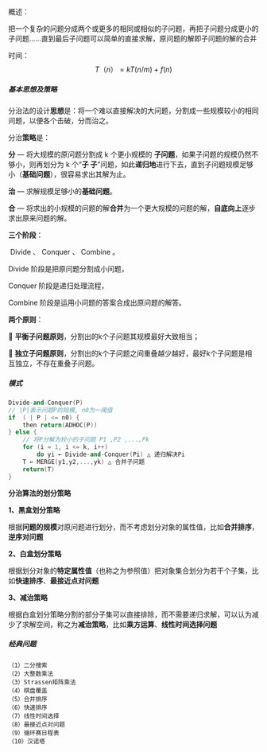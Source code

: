 概述：

把一个复杂的问题分成两个或更多的相同或相似的子问题，再把子问题分成更小的子问题……直到最后子问题可以简单的直接求解，原问题的解即子问题的解的合并



时间：
$$
T（n）= k T(n/m) + f(n)
$$


##### 基本思想及策略

分治法的设计**思想**是：将一个难以直接解决的大问题，分割成一些规模较小的相同问题，以便各个击破，分而治之。



分治**策略**是：

**分** — 将大规模的原问题分割成 k 个更小规模的 **子问题**，如果子问题的规模仍然不够小，则再划分为 k 个“**子 子**”问题，如此**递归地**进行下去，直到子问题规模足够小（**基础问题**），很容易求出其解为止。

**治** — 求解规模足够小的**基础问题**。

**合** — 将求出的小规模的问题的解**合并**为一个更大规模的问题的解，**自底向上**逐步求出原来问题的解。



**三个阶段**： 

​		Divide 、 Conquer 、 Combine 。 

Divide 阶段是把原问题分割成小问题， 

Conquer 阶段是递归处理流程， 

Combine 阶段是运用小问题的答案合成出原问题的解答。



**两个原则**：

 **平衡子问题原则**，分割出的k个子问题其规模最好大致相当；

 **独立子问题原则**，分割出的k个子问题之间重叠越少越好，最好k个子问题是相互独立，不存在重叠子问题。



##### 模式

```c++
Divide-and-Conquer(P)
// |P|表示问题P的规模, n0为一阈值
if  ( | P | <= n0) {
	then return(ADHOC(P))
} else {
    // 将P分解为较小的子问题 P1 ,P2 ,...,Pk
    for (i = 1, i <= k, i++)
    	do yi ← Divide-and-Conquer(Pi) △ 递归解决Pi
    T ← MERGE(y1,y2,...,yk) △ 合并子问题
    return(T)
}
```



**分治算法的划分策略**

**1、黑盒划分策略**

根据**问题的规模**对原问题进行划分，而不考虑划分对象的属性值，比如**合并排序**，**逆序对问题**

**2、白盒划分策略**

根据划分对象的**特定属性值**（也称之为参照值）把对象集合划分为若干个子集，比如**快速排序**、**最接近点对问题**

**3、减治策略**

根据白盒划分策略分割的部分子集可以直接排除，而不需要递归求解，可以认为减少了求解空间，称之为**减治策略**，比如**乘方运算**、**线性时间选择问题**



##### 经典问题

```
（1）二分搜索
（2）大整数乘法
（3）Strassen矩阵乘法
（4）棋盘覆盖
（5）合并排序
（6）快速排序
（7）线性时间选择
（8）最接近点对问题
（9）循环赛日程表
（10）汉诺塔
```

